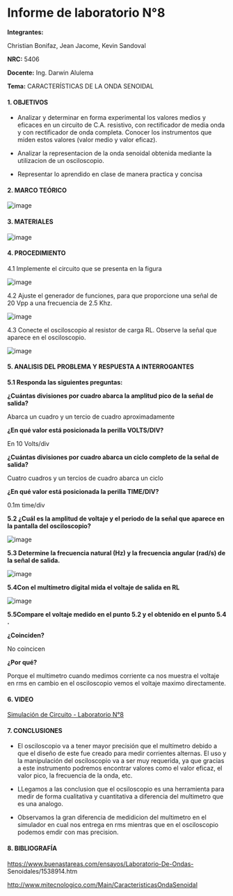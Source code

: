 # Informe de laboratorio N°8

**Integrantes:**

Christian Bonifaz, Jean Jacome, Kevin Sandoval

**NRC:** 5406

**Docente:** Ing. Darwin Alulema

**Tema:** CARACTERÍSTICAS DE LA ONDA SENOIDAL

#### 1. OBJETIVOS

- Analizar y determinar en forma experimental los valores medios y eficaces en un circuito de C.A. resistivo, con rectificador de media onda y con rectificador de onda completa. Conocer los instrumentos que miden estos valores (valor medio y valor eficaz).

- Analizar la representacion de la onda senoidal obtenida mediante la utilizacion de un osciloscopio.

- Representar lo aprendido en clase de manera practica y concisa


#### 2. MARCO TEÓRICO

![image](https://user-images.githubusercontent.com/85208164/132167413-cb38a310-6c6d-4855-8f53-979367a6ee4c.png)


#### 3. MATERIALES

![image](https://user-images.githubusercontent.com/84586968/132257750-784da743-2589-465c-830a-ce97d68ff4b3.png)

#### 4. PROCEDIMIENTO

4.1 Implemente el circuito que se presenta en la figura


![image](https://user-images.githubusercontent.com/84586968/132257730-9a623e8c-5fb9-4550-b25f-298d4ec5a1eb.png)

4.2 Ajuste el generador de funciones, para que proporcione una señal de 20 Vpp a una frecuencia de 2.5 Khz.

![image](https://user-images.githubusercontent.com/84586968/132258304-af10cad8-1d98-488f-bf16-de13dd400a6e.png)


4.3 Conecte el osciloscopio al resistor de carga RL. Observe la señal que aparece en  el osciloscopio.

![image](https://user-images.githubusercontent.com/84586968/132259211-cf654cca-6f5c-425e-91bb-3b082d3b3b99.png)

#### 5. ANALISIS DEL PROBLEMA Y RESPUESTA A INTERROGANTES

**5.1 Responda las siguientes preguntas:**

**¿Cuántas divisiones por cuadro abarca la amplitud pico de la señal de salida?**

Abarca un cuadro y un tercio de cuadro aproximadamente

**¿En qué valor está posicionada la perilla VOLTS/DIV?**

En 10 Volts/div

**¿Cuántas divisiones por cuadro abarca un ciclo completo de la señal de salida?**

Cuatro cuadros y un tercios de cuadro abarca un ciclo

**¿En qué valor está posicionada la perilla TIME/DIV?**

0.1m time/div


**5.2 ¿Cuál es la amplitud de voltaje y el periodo de la señal que aparece en la pantalla del osciloscopio?**

![image](https://user-images.githubusercontent.com/84586968/132342780-d09af5bc-fa63-4574-8578-849ff6eaef1d.png)

**5.3 Determine la frecuencia natural (Hz) y la frecuencia angular (rad/s) de la señal de salida.**

![image](https://user-images.githubusercontent.com/84586968/132342797-96f5bdb6-7ae1-44bb-ac8f-bc140cdc1ab1.png)
 
**5.4Con el multímetro digital mida el voltaje de salida en RL**

![image](https://user-images.githubusercontent.com/84586968/132263245-8f073fde-842a-4423-83f5-8414a931ebf1.png)

**5.5Compare el voltaje medido en el punto 5.2 y el obtenido en el punto 5.4 .**

**¿Coinciden?**

No coincicen

**¿Por qué?**

Porque el multimetro cuando medimos corriente ca nos muestra el voltaje en rms en cambio en el osciloscopio vemos el voltaje maximo directamente.

#### 6. VIDEO

[Simulación de Circuito - Laboratorio N°8](https://youtu.be/y8V3sI6EIKI "Simulación de Circuito - Laboratorio N°8")

#### 7. CONCLUSIONES

- El osciloscopio va a tener mayor precisión que el multímetro debido a que el diseño de este fue creado para medir corrientes alternas. El uso y la manipulación del osciloscopio va a ser muy requerida, ya que gracias   a   este   instrumento   podremos   encontrar   valores   como   el   valor eficaz, el valor pico, la frecuencia de la onda, etc.

- LLegamos a las conclusion que el ocsiloscopio es una herramienta para medir de forma cualitativa y cuantitativa a diferencia del multimetro que es una analogo.

- Observamos la gran diferencia de medidicion del multimetro en el simulador en cual nos entrega en rms mientras que en el osciloscopio podemos emdir con mas precision.


#### 8. BIBLIOGRAFÍA

https://www.buenastareas.com/ensayos/Laboratorio-De-Ondas- Senoidales/1538914.htm

http://www.mitecnologico.com/Main/CaracteristicasOndaSenoidal



